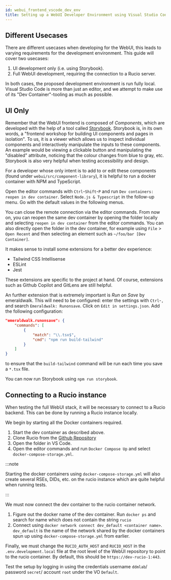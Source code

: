```yaml
---
id: webui_frontend_vscode_dev_env
title: Setting up a WebUI Developer Environment using Visual Studio Code
---
```


## Different Usecases

There are different usecases when developing for the WebUI, this leads to
varying requirements for the development environment. This guide will cover two
usecases:

1. UI development only (i.e. using Storybook).
2. Full WebUI development, requiring the connection to a Rucio server.

In both cases, the proposed development environment is run fully local. Visual
Studio Code is more than just an editor, and we attempt to make use of its "Dev
Container"-tooling as much as possible.

## UI Only

Remember that the WebUI frontend is composed of *Components*, which are
developed with the help of a tool called [Storybook](https://storybook.js.org/).
Storybook is, in its own words, a "frontend workshop for building UI components
and pages in isolation". To us, it is a viewer which allows us to inspect
individual components and interactively manipulate the inputs to these
components. An example would be viewing a clickable button and manipulating the
"disabled" attribute, noticing that the colour changes from blue to gray, etc.
Storybook is also very helpful when testing accessibility and design.

For a developer whose only intent is to add to or edit these components (found
under `webui/src/component-library`), it is helpful to run a docker container
with NPM and TypeScript.

Open the editor commands with `Ctrl`-`Shift`-`P` and run `Dev containers: reopen
in dev container`. Select `Node.js & Typescript` in the follow-up menu. Go with
the default values in the following menus.

You can close the remote connection via the editor commands. From now on, you
can reopen the same dev container by opening the folder locally and selecting
`reopen in dev container` from the editor commands. You can also directly open
the folder in the dev container, for example using `File` > `Open Recent` and
then selecting an element such as `~/foo/bar [Dev Container]`.

It makes sense to install some extensions for a better dev experience:
* Tailwind CSS Intellisense
* ESLint
* Jest

These extensions are specific to the project at hand. Of course, extensions such
as Github Copilot and GitLens are still helpful.

An further extension that is extremely important is *Run on Save* by
emeraldwalk. This will need to be configured: enter the settings with `Ctrl`-`,`
and search `Emeraldwalk: Runonsave`. Click on `Edit in settings.json`. Add the
following configuration:

```json
"emeraldwalk.runonsave": {
    "commands": [
        {
            "match": "\\.tsx$",
            "cmd": "npm run build-tailwind"
        }
    ]
}
```
to ensure that the `build-tailwind` command will be run each time you save a
`*.tsx` file.

You can now run Storybook using `npm run storybook`.

## Connecting to a Rucio instance

When testing the full WebUI stack, it will be necessary to connect to a Rucio
backend. This can be done by running a Rucio instance locally.

We begin by starting all the Docker containers required.
1. Start the dev container as described above.
2. Clone Rucio from the [Github Repository](https://github.com/rucio/rucio)
3. Open the folder in VS Code.
4. Open the editor commands and run `Docker Compose Up` and select
  `docker-compose-storage.yml`.

:::note

Starting the docker containers using `docker-compose-storage.yml` will also
create several RSEs, DIDs, etc. on the rucio instance which are quite helpful
when running tests.

:::

We must now connect the dev container to the rucio container network.
1. Figure out the docker name of the dev container. Run `docker ps` and search
  for name which does not contain the string `rucio`
2. Connect using `docker network connect dev_default <container name>`.
   `dev_default` is the name of the network shared by the docker containers spun
   up using `docker-compose-storage.yml` from earlier.

Finally, we must change the `RUCIO_AUTH_HOST` and `RUCIO_HOST` in the
`.env.development.local` file at the root level of the WebUI repository to point
to the rucio container. By default, this should be `https://dev-rucio-1:443`.

Test the setup by logging in using the credentials username `ddmlab`/ password
`secret`/ account `root` under the VO `Default`.
